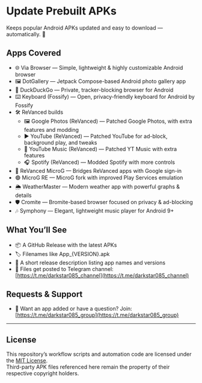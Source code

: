 # Update Prebuilt APKs

Keeps popular Android APKs updated and easy to download — automatically. 🚀

## Apps Covered

- 🌐 Via Browser — Simple, lightweight & highly customizable Android browser
- 🖼️ DotGallery — Jetpack Compose-based Android photo gallery app
- 🦆 DuckDuckGo — Private, tracker-blocking browser for Android
- ⌨️ Keyboard (Fossify) — Open, privacy-friendly keyboard for Android by Fossify
- 🛠️ ReVanced builds
  - 🖼️ Google Photos (ReVanced) — Patched Google Photos, with extra features and modding
  - ▶️ YouTube (ReVanced) — Patched YouTube for ad-block, background play, and tweaks
  - 🎵 YouTube Music (ReVanced) — Patched YT Music with extra features
  - 🎧 Spotify (ReVanced) — Modded Spotify with more controls
- 🔗 ReVanced MicroG — Bridges ReVanced apps with Google sign-in
- 🟢 MicroG RE — MicroG fork with improved Play Services emulation
- 🌦️ WeatherMaster — Modern weather app with powerful graphs & details
- 🛡️ Cromite — Bromite-based browser focused on privacy & ad-blocking
- 🎶 Symphony — Elegant, lightweight music player for Android 9+

## What You’ll See

- 📦 A GitHub Release with the latest APKs  
- 🏷️ Filenames like App_{VERSION}.apk  
- 📝 A short release description listing app names and versions  
- 📲 Files get posted to Telegram channel: [https://t.me/darkstar085_channel](https://t.me/darkstar085_channel)  

## Requests & Support

- 💬 Want an app added or have a question? Join: [https://t.me/darkstar085_group](https://t.me/darkstar085_group)

---

## License

This repository’s workflow scripts and automation code are licensed under the [MIT License](./LICENSE).  
Third-party APK files referenced here remain the property of their respective copyright holders.
